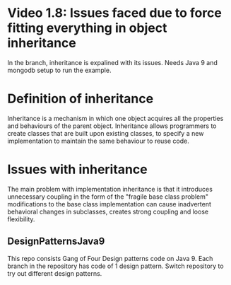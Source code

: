 # Video 1.8: Issues faced due to force fitting everything in object inheritance
In the branch, inheritance is expalined with its issues. Needs Java 9 and mongodb setup to run the example. 

# Definition of inheritance
Inheritance is a mechanism in which one object acquires all the properties and behaviours of the parent object. Inheritance allows programmers to create classes that are built upon existing classes, to specify a new implementation to maintain the same behaviour to reuse code.

# Issues with inheritance 
The main problem with implementation inheritance is that it introduces unnecessary coupling in the form of the "fragile base class problem" modifications to the base class implementation can cause inadvertent behavioral changes in subclasses, creates strong coupling and loose flexibility.

## DesignPatternsJava9
This repo consists Gang of Four Design patterns code on Java 9. Each branch in the repository has code of 1 design pattern. Switch repository to try out different design patterns.

